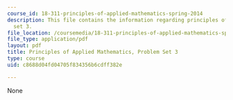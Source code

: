 ```yaml
---
course_id: 18-311-principles-of-applied-mathematics-spring-2014
description: This file contains the information regarding principles of applied mathematics,problem
  set 3.
file_location: /coursemedia/18-311-principles-of-applied-mathematics-spring-2014/c8688d04fd04705f834356b6cdff382e_MIT18_311S14_ProblemSet3.pdf
file_type: application/pdf
layout: pdf
title: Principles of Applied Mathematics, Problem Set 3
type: course
uid: c8688d04fd04705f834356b6cdff382e

---
```

None